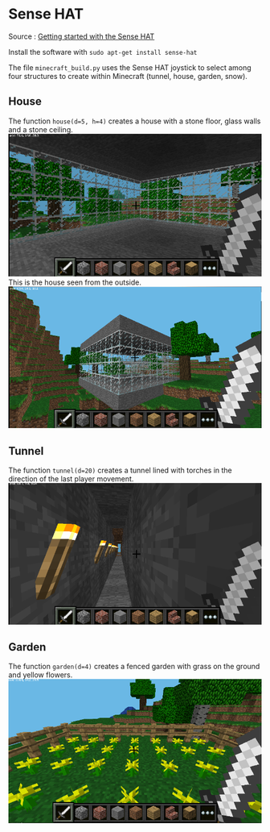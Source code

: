 # Sense HAT

Source : [Getting started with the Sense HAT](https://projects.raspberrypi.org/en/projects/getting-started-with-the-sense-hat/)

Install the software with `sudo apt-get install sense-hat`

The file `minecraft_build.py` uses the Sense HAT joystick to select among four structures
 to create within Minecraft (tunnel, house, garden, snow).

## House
The function `house(d=5, h=4)` creates a house with a stone floor, glass walls and a stone ceiling.
![house](images/house.png)
This is the house seen from the outside.
![house2](images/house2.png)

## Tunnel
The function `tunnel(d=20)` creates a tunnel lined with torches in the direction of the last player movement.
![tunnel](images/tunnel.png)

## Garden
The function `garden(d=4)` creates a fenced garden with grass on the ground and yellow flowers.
![garden](images/garden.png)

